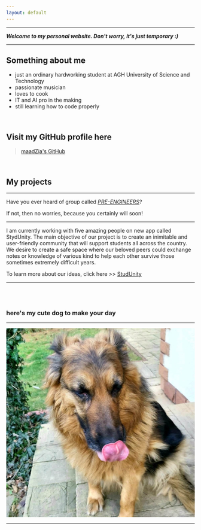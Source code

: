 ```yaml
---
layout: default
---
```


***

___Welcome to my personal website.  Don't worry, it's just temporary   :)___

***

## **Something about me**

* just an ordinary hardworking student at AGH University of Science and Technology
* passionate musician
* loves to cook
* IT and AI pro in the making
* still learning how to code properly

<br>

## **Visit my GitHub profile here**

> [maadZia's GitHub](https://github.com/maadZia)

<br>

## **My projects**

***

Have you ever heard of group called [_PRE-ENGINEERS_](https://github.com/AGH-Narzedzia-Informatyczne-2022-2023/PRE-ENGINEERS/wiki)?

If not, then no worries, because you certainly will soon! 

***
I am currently working with five amazing people on new app called StydUnity. The main objective of our project is to create an inimitable and user-friendly community that will support students all across the country. We desire to create a safe space where our beloved peers could exchange notes or knowledge of various kind to help each other survive those sometimes extremely difficult years.

To learn more about our ideas, click here >> [StudUnity](https://github.com/AGH-Narzedzia-Informatyczne-2022-2023/PRE-ENGINEERS/blob/a833c60f0b3ce092d784c809d93563dadcd24990/README.md)

***

<br>
<br>

### here's my cute dog to make your day

***

![](docs/assets/dog.jpg)

***
